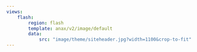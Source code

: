 ```yaml
---
views:
    flash:
        region: flash
        template: anax/v2/image/default
        data:
            src: "image/theme/siteheader.jpg?width=1100&crop-to-fit"
---
```

